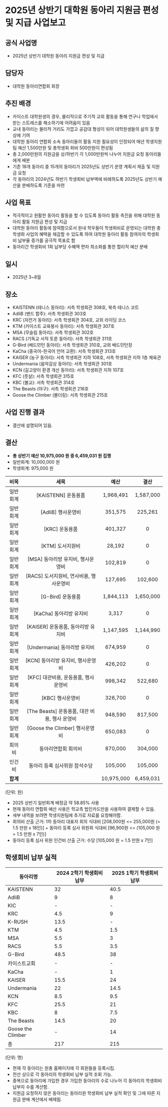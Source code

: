 2025년 상반기 대학원 동아리 지원금 편성 및 지급 사업보고
===

## 공식 사업명
- 2025년 상반기 대학원 동아리 지원금 편성 및 지급

## 담당자
- 대학원 동아리연합회 회장

## 추진 배경
- 카이스트 대학원생의 경우, 물리적으로 주기적 교외 활동을 통해 연구나 학업에서 받는 스트레스를 해소하기에 어려움이 있음
- 교내 동아리는 물리적 거리도 가깝고 공감대 형성이 되어 대학원생들의 삶의 질 향상에 기여
- 대학원 동아리 연합회 소속 동아리들의 활동 지원 필요성이 인정되어 매년 학생지원팀 예산 1,500만원 및 총학생회 회비 500만원이 편성됨
- 총 2,000만원의 지원금을 상/하반기 각 1,000만원씩 나누어 지원금 요청 동아리들에게 배분
- 기존 18개 동아리 중 15개의 동아리가 2025년도 상반기 운영 계획서 제출 및 지원금 요청
- 각 동아리의 2024년도 하반기 학생회비 납부액에 비례하도록 2025년도 상반기 예산을 분배하도록 기준을 마련

##  사업 목표
- 적극적이고 원활한 동아리 활동을 할 수 있도록 동아리 활동 촉진을 위해 대학원 동아리 활동 지원금 편성 및 지급
- 대학원 동아리 활동에 참여함으로서 원내 학우들이 학생회비로 운영되는 대학원 총학생회 사업의 혜택을 체감할 수 있도록 하여 대학원 동아리 활동 참여자의 학생회비 납부율 증가를 궁극적 목표로 함
- 동아리간 학생회비 1회 납부당 수혜액 편차 최소화를 통한 합리적 예산 분배

##  일시
- 2025년 3~8월

##  장소
- KAISTENN (테니스 동아리): 서측 학생회관 308호, 북측 테니스 코트
- AdliB (밴드 합주): 서측 학생회관 303호
- KRC (자전거 동아리): 서측 학생회관 304호, 교외 라이딩 코스
- KTM (카이스트 교육봉사 동아리): 서측 학생회관 307호
- MSA (무슬림 동아리): 서측 학생회관 302호
- RACS (기독교 서적 토론 동아리): 서측 학생회관 311호
- G-Bird (배드민턴 동아리): 서측 학생회관 310호, 교외 배드민턴장
- KaCha (중국어-한국어 언어 교환): 서측 학생회관 313호
- KAISER (농구 동아리): 서측 학생회관 지하 108호,  서측 학생회관 지하 1층 체육관
- Undermania (음악감상 동아리): 서측 학생회관 301호
- KCN (길고양이 환경 개선 동아리): 서측 학생회관 지하 107호
- KFC (풋살): 서측 학생회관 315호
- KBC (불교): 서측 학생회관 314호
- The Beasts (야구): 서측 학생회관 216호
- Goose the Climber (볼더링): 서측 학생회관 215호

## 사업 진행 결과 
- 결산에 설명되어 있음.

## 결산
- **총 상반기 예산 10,975,000 원 중 6,459,031 원 집행**
 - 일반회계:  10,000,000 원
 - 학생회계:  975,000 원

|  **비목** |  **세목** | **예산** |**결산** |
|:----------:|:------------:|:--------:|:--------:|
| 일반회계 | [KAISTENN] 운동용품 |  1,968,491   | 1,587,000   |
| 일반회계 | [AdliB] 행사운영비 |  351,575   | 225,261   |
| 일반회계 | [KRC] 운동용품 |  401,327  | 0  |
| 일반회계 | [KTM] 도서지원비 | 28,192 | 0  |
| 일반회계 | [MSA] 동아리방 유지비, 행사운영비 |  102,819   | 0 |
| 일반회계 | [RACS] 도서지원비, 연사비용, 행사운영비 |  127,695  | 102,600 |
| 일반회계 | [G-Bird] 운동용품 |  1,844,113  | 1,650,000 |
| 일반회계 | [KaCha] 동아리방 유지비 |  3,317  | 0 |
| 일반회계 | [KAISER] 운동용품, 동아리방 유지비 |  1,147,595  | 1,144,990 |
| 일반회계 | [Undermania] 동아리방 유지비 |  674,959  | 0 |
| 일반회계 | [KCN] 동아리방 유지비, 행사운영비 | 426,202  | 0 |
| 일반회계 | [KFC] 대관비용, 운동용품, 행사운영비 |  998,342  | 522,680 |
| 일반회계 | [KBC] 행사운영비 |  326,700  | 0 |
| 일반회계 | [The Beasts] 운동용품, 대관 비용, 행사 운영비 |  948,590  | 817,500 |
| 일반회계 | [Goose the Climber] 행사운영비 |  650,083 | 0 |
| 회의비 | 동아리연합회 회의비 |  870,000  | 304,000 |
| 인건비 | 동아리 등록 심사위원 참석수당 |  105,000  | 105,000 |
|  **합계** |  |  10,975,000  | 6,459,031 |

(단위: 원)
- 2025 상반기 일반회계 배정금 약 58.85% 사용
- 현재 동아리 연합회 예산 사용은 학교측 법인카드만을 사용하여 결제할 수 있음.
- 세부 내역을 보려면 학생지원팀에 추가로 자료를 요청해야함.
- 회의비 산출 근거: 1차 동아리 대표자 회의 식대비 [208,000원 <= 255,000원 (= 1.5 만원 x 18인)] + 동아리 등록 심사 위원회 식대비 [96,900원 <= (105,000 원 = 1.5 만원 x 7인)]
- 동아리 등록 심사 위원 인건비 산출 근거: 수당 [105,000 원 = 1.5 만원 x 7인]

## 학생회비 납부 실적

|   동아리명  |   2024 2학기 학생회비 납부  |   2025 1학기 학생회비 납부  |   
|---|---|---|
|KAISTENN     |32 |     40.5|
|AdliB       |9|      8|
|KIC		|- | - |	
|KRC		|4.5|		9|
|K-RUSH		|13.5|    -|
|KTM		|4.5	|  1.5  |
|MSA		|5.5		|  3  |
|RACS		|5.5		|   3.5  |
|G-Bird		  |48.5	|  38   |
|카이스트교회   |-		|  -   |
|KaCha		|-	|  1   |
|KAISER		  |15.5	|   24  |
|Undermania	   |22	|   14.5  |
|KCN		|8.5		|   9.5  |
|KFC		|25.5	|  21  |
|KBC		|8	|  7.5   |
|The Beasts |14.5	|  20   |
|Goose the Climber |-	|  14   |
|총			| 217	|   215  |

(단위: 명)
- 현재 각 동아리는 원총 홈페이지에 각 회원들을 등록시킴.
- 전산 상으로 각 동아리의 학생회비 납부 실적 조회 가능.
- 중복으로 동아리에 가입한 경우 가입한 동아리의 수로 나누어 각 동아리의 학생회비 납부자 수를 계산함.
- 지원금 요청하지 않은 동아리는 동아리원 학생회비 납부 실적 확인 및 그에 따른 지원금 분배 계산에서 배제됨.
